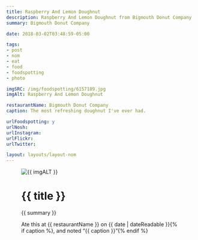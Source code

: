 ```yaml
---
title: Raspberry And Lemon Doughnut
description: Raspberry And Lemon Doughnut from Bigmouth Donut Company
summary: Bigmouth Donut Company

date: 2018-03-02T03:48:59-05:00

tags:
- post
- nom
- eat
- food
- foodspotting
- photo

imgSRC: /img/foodspotting/6157189.jpg
imgAlt: Raspberry And Lemon Doughnut

restaurantName: Bigmouth Donut Company
caption: The most refreshing doughnut I've ever had.

urlFoodspotting: y
urlNosh:
urlInstagram:
urlFlickr:
urlTwitter:

layout: layouts/layout-nom
---
```

<figure class="nom">
	<img class="u-photo img-border" src="{{ imgSRC }}" alt="{{ imgALT }}">
	<figcaption>
		<h1 class="title p-name">{{ title }}</h1>
		<p class="summary">{{ summary }}</p>
		<p>Ate this at {{ restaurantName }} on <time class="dt-published" datetime="{{ date | dateIso }}">{{ date | dateReadable }}</time>{% if caption %}, and noted <q class="caption">{{ caption }}</q>{% endif %}
	</figcaption>
</figure>